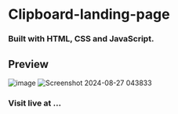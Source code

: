 # Clipboard-landing-page
### Built with HTML, CSS and JavaScript.

## Preview
![image](https://github.com/user-attachments/assets/bdd4d483-0751-4ae4-be82-8d9a56445c82)
![Screenshot 2024-08-27 043833](https://github.com/user-attachments/assets/6c7b54f9-205e-4290-91fc-381c56a2ccce)

### Visit live at ...

